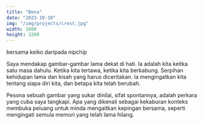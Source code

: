 ```yaml
---
title: "Bena"
date: "2023-10-10"
img: "/img/projects/crest.jpg"
width: 1800
height: 3200
---
```


bersama keiko daripada nipchip

Saya mendakap gambar-gambar lama dekat di hati. Ia adalah kita keitka satu masa dahulu. Ketika kita tertawa, ketika kita berkabung. Serpihan kehidupan lama dan kisah yang harus diceritakan. Ia mengingatkan kita tentang siapa diri kita, dan betapa kita telah berubah.

Pesona sebuah gambar yang sukar dinilai, sifat spontannya, adalah perkara yang cuba saya tangkapi. Apa yang dikenali sebagai kekaburan konteks membuka peluang untuk minda mengaitkan kepingan bersama, seperti mengingati semula memori yang telah lama hilang.
